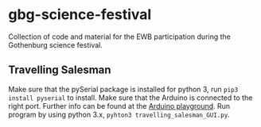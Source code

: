 # gbg-science-festival
Collection of code and material for the EWB participation during the Gothenburg science festival.

## Travelling Salesman
Make sure that the pySerial package is installed for python 3, run `pip3 install pyserial` to install. Make sure that the Arduino is connected to the right port. Further info can be found at the [Arduino playground](https://playground.arduino.cc/Interfacing/Python).
Run program by using python 3.x, `pyhton3 travelling_salesman_GUI.py`.
